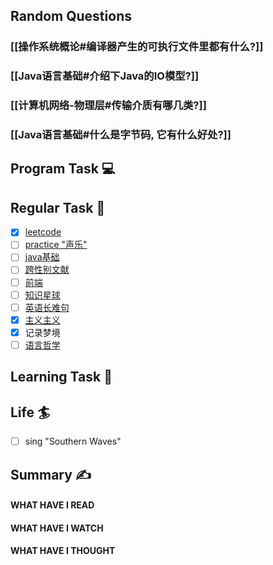 ## Random Questions
### [[操作系统概论#编译器产生的可执行文件里都有什么?]]

### [[Java语言基础#介绍下Java的IO模型?]]

### [[计算机网络-物理层#传输介质有哪几类?]]

### [[Java语言基础#什么是字节码, 它有什么好处?]]



## Program Task  💻

## Regular Task  🤡
- [x] [leetcode](https://leetcode.cn/study-plan/algorithms/?progress=tyz0ksg)
- [ ] [practice "声乐"](https://docs.google.com/spreadsheets/d/1F0zsAOoyfBXu63_U2zy0et0Ku1OxZ0DCDKUsEI5Ebjs/edit#gid=1676784532)
- [ ] [java基础](https://javaguide.cn/java/basis/java-basic-questions-01.html#%E5%9F%BA%E7%A1%80%E6%A6%82%E5%BF%B5)
- [ ] [跨性别文献](https://transreads.org/tag/article/)
- [ ] [前端](https://web.qianguyihao.com)
- [ ] [知识星球](http://svip.iocoder.cn/index/index.html)
- [ ] [英语长难句](https://www.bilibili.com/video/BV1mC4y1p7Fh?p=154)
- [x] [主义主义](https://space.bilibili.com/23191782/channel/seriesdetail?sid=1424248)
- [x] 记录梦境
- [ ] [语言哲学](https://www.bilibili.com/video/BV1hL4y1b73o)

## Learning Task 🎯

## Life 🏄
- [ ] sing "Southern Waves"

## Summary ✍
####  WHAT HAVE I READ

#### WHAT HAVE I WATCH

#### WHAT HAVE I THOUGHT
